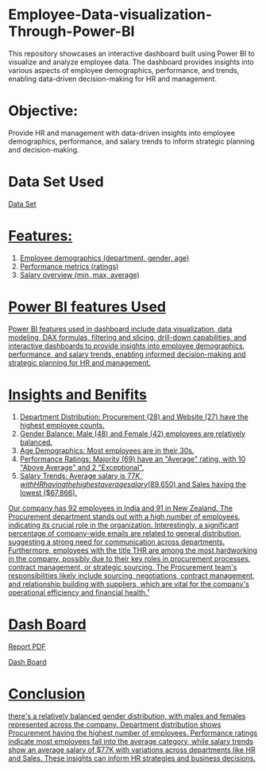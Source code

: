 # Employee-Data-visualization-Through-Power-BI
This repository showcases an interactive dashboard built using Power BI to visualize and analyze employee data. The dashboard provides insights into various aspects of employee demographics, performance, and trends, enabling data-driven decision-making for HR and management. 


# Objective: 
Provide HR and management with data-driven insights into employee demographics, performance, and salary trends to inform strategic planning and decision-making.

# Data Set Used
<a href="https://github.com/22A31A0318/Employee-Data-visualization-Through-Power-BI/blob/main/hr-data.xlsx"> Data Set

# Features:
1. Employee demographics (department, gender, age)
2. Performance metrics (ratings)
3. Salary overview (min, max, average)


# Power BI features Used
Power BI features used in dashboard include data visualization, data modeling, DAX formulas, filtering and slicing, drill-down capabilities, and interactive dashboards to provide insights into employee demographics, performance, and salary trends, enabling informed decision-making and strategic planning for HR and management.



# Insights and Benifits

1. Department Distribution: Procurement (28) and Website (27) have the highest employee counts.
2. Gender Balance: Male (48) and Female (42) employees are relatively balanced.
3. Age Demographics: Most employees are in their 30s.
4. Performance Ratings: Majority (69) have an "Average" rating, with 10 "Above Average" and 2 "Exceptional".
5. Salary Trends: Average salary is $77K, with HR having the highest average salary ($89,650) and Sales having the lowest ($67,866).

Our company has 92 employees in India and 91 in New Zealand. The Procurement department stands out with a high number of employees, indicating its crucial role in the organization. Interestingly, a significant percentage of company-wide emails are related to general distribution, suggesting a strong need for communication across departments. Furthermore, employees with the title THR are among the most hardworking in the company, possibly due to their key roles in procurement processes, contract management, or strategic sourcing. The Procurement team's responsibilities likely include sourcing, negotiations, contract management, and relationship building with suppliers, which are vital for the company's operational efficiency and financial health.¹


# Dash Board 
<a href="https://github.com/22A31A0318/Employee-Data-visualization-Through-Power-BI/blob/main/Power%20BI%20Project%201.pdf"> Report PDF

<a href="https://github.com/22A31A0318/Employee-Data-visualization-Through-Power-BI/blob/main/Employe%20Data%20Dash%20Board.png"> Dash Board


# Conclusion
there's a relatively balanced gender distribution, with males and females represented across the company. Department distribution shows Procurement having the highest number of employees. Performance ratings indicate most employees fall into the average category, while salary trends show an average salary of $77K with variations across departments like HR and Sales. These insights can inform HR strategies and business decisions.
